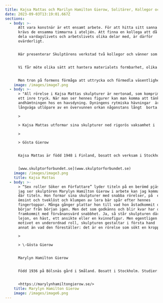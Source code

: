 ```yaml
---
title: Kajsa Mattas och Marilyn Hamilton Gierow, Solitärer, Kollegor och vänner
date: 2023-09-03T13:19:01.667Z
sections:
  - body: >-
      Att vara konstnär är ett ensamt arbete. För att hitta sitt sanna språk
      krävs de ensamma timmarna i ateljén. Att finna en kollega att då och då
      dela vardagslivets och arbetslivets olika delar med, är därför
      ovärderligt.


      Här presenterar Skulptörens verkstad två kollegor och vänner som var och en uttrycker sig på sitt genuina sätt.


      Vi får möte olika sätt att hantera materialets formbarhet, olika takt för att följa uttryckets nödvändighet och två olika temperament.


      Men tron på formens förmåga att uttrycka och förmedla väsentligheter om livets olika skiften - är densamma.
    image: /images/image7.png
  - body: >-
      > "All rörelse i Kajsa Mattas skulpturer är nertonad, som komprimerad  av
      ett inre tryck. När man ser hennes figurer kan man komma att tänka  på
      andhämtningen hos en havsdyning. Dyningens rytmiska hävningar  är ibland
      långväga utlöpare av en övervunnen orkan någonstans långt  borta. 

      >

      > Kajsa Mattas utformar sina skulpturer ned rigorös vaksamhet i  detaljerna, det nedtonade formspråket är som en viskning som kräver  maximal tydlighet i artikulationen. Här finns inget utrymme för  ungefärlighet. Men hennes art kräver också förhöjd koncentration hos den som lyssnar."

      >

      > Gösta Gierow


      Kajsa Mattas är född 1948 i Finland, bosatt och verksam i Stockholm. Utbildad på Kungliga Konsthögskolan i Stockholm 1975-81. Ledamot av Kungliga Akademien för de fria konsterna sedan 1989.


      [www.skulptorforbundet.se](www.skulptorforbundet.se)
    image: /images/image3.png
    title: Kajsa Mattas
  - body: >-
      > “Sex roller Söker en Författare” lyder titeln på en berömd pjäs. När 
      jag ser skulptören Marylyn Hamilton Gierow i arbete kan jag komma  på den
      där titeln. Hon formar sina skulpturer med snabba rörelser, på  en gång
      ömsint och tveklöst och klumpen av lera bär spår efter hennes 
      fingertoppar. Många gånger plattar hon till vad hon åstadkommit och 
      börjar från början igen. Men det som godkänns och blir kvar har ofta 
      framkommit med förvånansvärd snabbhet. Ja, så står skulpturen där:  ett
      lejon, en häst, ett ansikte eller en kvinnofigur. Men egentligen  spelar
      motivet en underordnad roll, skulpturen gestaltar i första hand  något
      annat än vad den föreställer: det är en rörelse som sökt en kropp. 

      >

      > \-Gösta Gierow 


      Marylyn Hamilton Gierow 


      Född 1936 på Bölsnäs gård i Småland. Bosatt i Stockholm. Studier: West of England College of Art, Bristol 1959-1960 Konstfackskolan 1960-63. Konsthögskolan 1963-68.


      <https://marylynhamiltongierow.se/>
    title: Marylyn Hamilton Gierow
    image: /images/image6.png
---
```

